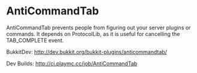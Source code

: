 AntiCommandTab
==============

AntiCommandTab prevents people from figuring out your server plugins or commands. It depends on ProtocolLib, as it is useful for cancelling the TAB_COMPLETE event.

BukkitDev: http://dev.bukkit.org/bukkit-plugins/anticommandtab/

Dev Builds: http://ci.playmc.cc/job/AntiCommandTab

